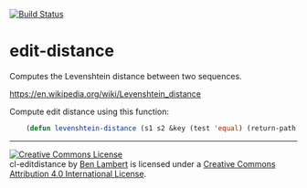 [![Build Status](https://travis-ci.org/belambert/cl-editdistance.svg?branch=master)](https://travis-ci.org/belambert/cl-editdistance)

edit-distance
=================

Computes the Levenshtein distance between two sequences.

https://en.wikipedia.org/wiki/Levenshtein_distance

Compute edit distance using this function:
```lisp
    (defun levenshtein-distance (s1 s2 &key (test 'equal) (return-path nil)))
```

---
<a rel="license" href="http://creativecommons.org/licenses/by/4.0/"><img alt="Creative Commons License" style="border-width:0" src="https://i.creativecommons.org/l/by/4.0/88x31.png" /></a><br /><span xmlns:dct="http://purl.org/dc/terms/" href="http://purl.org/dc/dcmitype/Text" property="dct:title" rel="dct:type">cl-editdistance</span> by <a xmlns:cc="http://creativecommons.org/ns#" href="https://github.com/belambert/cl-editdistance" property="cc:attributionName" rel="cc:attributionURL">Ben Lambert</a> is licensed under a <a rel="license" href="http://creativecommons.org/licenses/by/4.0/">Creative Commons Attribution 4.0 International License</a>.
